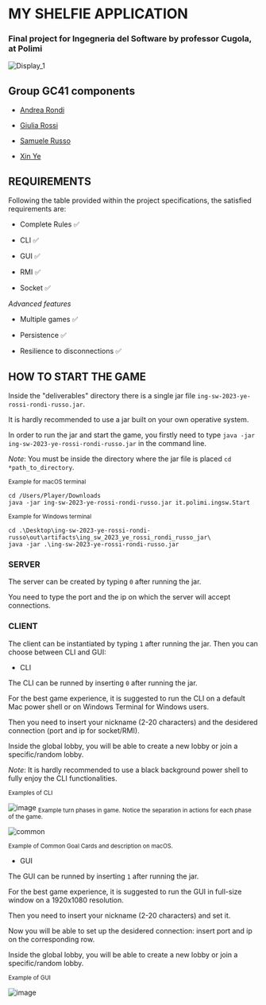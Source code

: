 # MY SHELFIE APPLICATION

### Final project for Ingegneria del Software by professor Cugola, at Polimi

![Display_1](https://github.com/yexin01/ing-sw-2023-ye-rossi-rondi-russo/assets/126525735/e7d79104-8706-4850-84dc-f98e4fe96e7a)


## Group GC41 components

- [Andrea Rondi](https://github.com/andrearondi)

- [Giulia Rossi](https://github.com/GiuliaRossi2)

- [Samuele Russo](https://github.com/SamRusso01)

- [Xin Ye](https://github.com/yexin01)

## REQUIREMENTS

Following the table provided within the project specifications, the satisfied requirements are:

- Complete Rules ✅

- CLI ✅

- GUI ✅

- RMI ✅

- Socket ✅

*Advanced features*

- Multiple games ✅

- Persistence ✅

- Resilience to disconnections ✅

## HOW TO START THE GAME
Inside the "deliverables" directory there is a single jar file `ing-sw-2023-ye-rossi-rondi-russo.jar`. 

It is hardly recommended to use a jar built on your own operative system.

In order to run the jar and start the game, you firstly need to type `java -jar ing-sw-2023-ye-rossi-rondi-russo.jar` in the command line.

*Note*: You must be inside the directory where the jar file is placed `cd *path_to_directory`.

<sub>Example for macOS terminal</sub>
```
cd /Users/Player/Downloads
java -jar ing-sw-2023-ye-rossi-rondi-russo.jar it.polimi.ingsw.Start
```

<sub>Example for Windows terminal</sub>
```
cd .\Desktop\ing-sw-2023-ye-rossi-rondi-russo\out\artifacts\ing_sw_2023_ye_rossi_rondi_russo_jar\
java -jar .\ing-sw-2023-ye-rossi-rondi-russo.jar
```

### SERVER
The server can be created by typing `0` after running the jar. 

You need to type the port and the ip on which the server will accept connections.

### CLIENT
The client can be instantiated by typing `1` after running the jar. Then you can choose between CLI and GUI:

- CLI

The CLI can be runned by inserting `0` after running the jar. 

For the best game experience, it is suggested to run the CLI on a default Mac power shell or on Windows Terminal for Windows users.

Then you need to insert your nickname (2-20 characters) and the desidered connection (port and ip for socket/RMI).

Inside the global lobby, you will be able to create a new lobby or join a specific/random lobby.

*Note*: It is hardly recommended to use a black background power shell to fully enjoy the CLI functionalities.

<sub>Examples of CLI</sub>

![image](https://github.com/yexin01/ing-sw-2023-ye-rossi-rondi-russo/assets/126389691/55c8cb03-33a9-4ff4-984c-4e44a2efa512)
<sub>Example turn phases in game.</sub>
<sub>Notice the separation in actions for each phase of the game.</sub>


![common](https://github.com/yexin01/ing-sw-2023-ye-rossi-rondi-russo/assets/126525735/95d2074f-8905-45f9-aadb-19a0761e00c0)

<sub>Example of Common Goal Cards and description on macOS.</sub>


- GUI

The GUI can be runned by inserting `1` after running the jar.

For the best game experience, it is suggested to run the GUI in full-size window on a 1920x1080 resolution.

Then you need to insert your nickname (2-20 characters) and set it.

Now you will be able to set up the desidered connection: insert port and ip on the corresponding row.

Inside the global lobby, you will be able to create a new lobby or join a specific/random lobby.

<sub>Example of GUI</sub>

![image](https://github.com/yexin01/ing-sw-2023-ye-rossi-rondi-russo/assets/126389691/a4eeb347-d5ee-4b09-a5a3-5d5139d19d4d)

